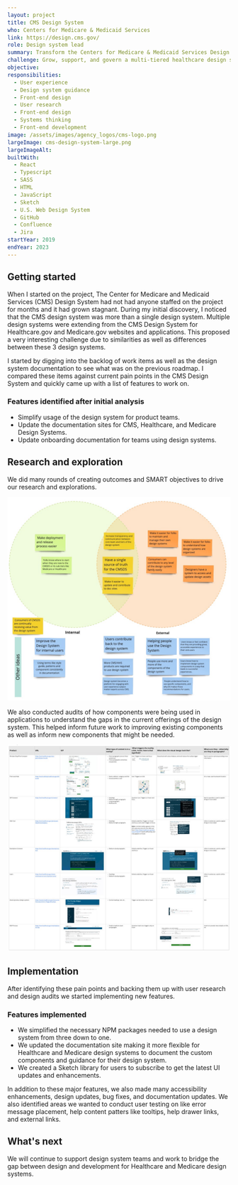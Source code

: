 ```yaml
---
layout: project
title: CMS Design System 
who: Centers for Medicare & Medicaid Services 
link: https://design.cms.gov/
role: Design system lead 
summary: Transform the Centers for Medicare & Medicaid Services Design System into a sustainable, scalable, and mature resource, fostering enhanced communication, collaboration, and future-proofing capabilities across CMS, Healthcare, and Medicare applications.
challenge: Grow, support, and govern a multi-tiered healthcare design system utilized by multiple applications teams across various federal contracts. Help product teams build section 508 compliant, responsive, and consistent experiences while allowing for innovation and creativity.
objective: 
responsibilities:
  - User experience 
  - Design system guidance
  - Front-end design
  - User research
  - Front-end design
  - Systems thinking
  - Front-end development
image: /assets/images/agency_logos/cms-logo.png
largeImage: cms-design-system-large.png
largeImageAlt: 
builtWith:
  - React
  - Typescript
  - SASS
  - HTML
  - JavaScript
  - Sketch
  - U.S. Web Design System
  - GitHub
  - Confluence
  - Jira
startYear: 2019
endYear: 2023
---
```


## Getting started

When I started on the project, The Center for Medicare and Medicaid Services (CMS) Design System had not had anyone staffed on the project for months and it had grown stagnant. During my initial discovery, I noticed that the CMS design system was more than a single design system. Multiple design systems were extending from the CMS Design System for Healthcare.gov and Medicare.gov websites and applications. This proposed a very interesting challenge due to similarities as well as differences between these 3 design systems.

I started by digging into the backlog of work items as well as the design system documentation to see what was on the previous roadmap. I compared these items against current pain points in the CMS Design System and quickly came up with a list of features to work on.

### Features identified after initial analysis

- Simplify usage of the design system for product teams.
- Update the documentation sites for CMS, Healthcare, and Medicare Design Systems.
- Update onboarding documentation for teams using design systems.

## Research and exploration

We did many rounds of creating outcomes and SMART objectives to drive our research and explorations. 


<img src="/assets/images/projects/cms-design-system-venn-diagram.jpeg" alt="Venn diagram where internal and external user needs intersect."/>



We also conducted audits of how components were being used in applications to understand the gaps in the current offerings of the design system. This helped inform future work to improving existing components as well as inform new components that might be needed. 


<img src="/assets/images/projects/cms-design-system-design-audit.jpeg" alt="Audit of the tooltip component across Healthcare and Medicare products."/>


## Implementation

After identifying these pain points and backing them up with user research and design audits we started implementing new features. 

### Features implemented 

- We simplified the necessary NPM packages needed to use a design system from three down to one. 
- We updated the documentation site making it more flexible for Healthcare and Medicare design systems to document the custom components and guidance for their design system. 
- We created a Sketch library for users to subscribe to get the latest UI updates and enhancements.

In addition to these major features, we also made many accessibility enhancements, design updates, bug fixes, and documentation updates. We also identified areas we wanted to conduct user testing on like error message placement, help content patters like tooltips, help drawer links, and external links.

## What's next

We will continue to support design system teams and work to bridge the gap between design and development for Healthcare and Medicare design systems. 

